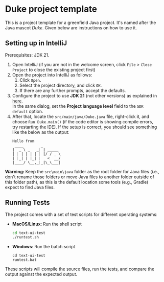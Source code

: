 # Duke project template

This is a project template for a greenfield Java project. It's named after the Java mascot _Duke_. Given below are instructions on how to use it.

## Setting up in IntelliJ

Prerequisites: JDK 21.

1. Open IntelliJ (if you are not in the welcome screen, click `File` > `Close Project` to close the existing project first)
1. Open the project into IntelliJ as follows:
   1. Click `Open`.
   1. Select the project directory, and click `OK`.
   1. If there are any further prompts, accept the defaults.
1. Configure the project to use **JDK 21** (not other versions) as explained in [here](https://www.jetbrains.com/help/idea/sdk.html#set-up-jdk).<br>
   In the same dialog, set the **Project language level** field to the `SDK default` option.
1. After that, locate the `src/main/java/Duke.java` file, right-click it, and choose `Run Duke.main()` (if the code editor is showing compile errors, try restarting the IDE). If the setup is correct, you should see something like the below as the output:
   ```
   Hello from
    ____        _        
   |  _ \ _   _| | _____ 
   | | | | | | | |/ / _ \
   | |_| | |_| |   <  __/
   |____/ \__,_|_|\_\___|
   ```

**Warning:** Keep the `src\main\java` folder as the root folder for Java files (i.e., don't rename those folders or move Java files to another folder outside of this folder path), as this is the default location some tools (e.g., Gradle) expect to find Java files.

## Running Tests

The project comes with a set of test scripts for different operating systems:

- **MacOS/Linux**: Run the shell script
  ```bash
  cd text-ui-test
  ./runtest.sh
  ```

- **Windows**: Run the batch script
  ```batch
  cd text-ui-test
  runtest.bat
  ```

These scripts will compile the source files, run the tests, and compare the output against the expected output.
